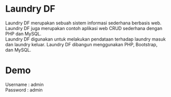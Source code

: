 # Laundry DF
Laundry DF merupakan sebuah sistem informasi sederhana berbasis web.<br />
Laundry DF juga merupakan contoh aplikasi web CRUD sederhana dengan PHP dan MySQL.<br />
Laundry DF digunakan untuk melakukan pendataan terhadap laundry masuk dan laundry keluar. Laundry DF dibangun menggunakan PHP, Bootstrap, dan MySQL.

# Demo
Username	: admin<br />
Password	: admin<br />

